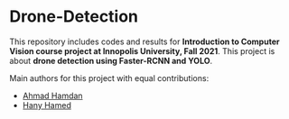 # Drone-Detection
This repository includes codes and results for **Introduction to Computer Vision course project at Innopolis University, Fall 2021**. This project is about **drone detection using Faster-RCNN and YOLO**.


Main authors for this project with equal contributions:

- [Ahmad Hamdan](https://github.com/ahmad12hamdan99)
- [Hany Hamed](https://github.com/hany606)
